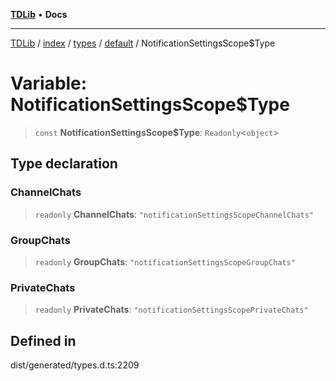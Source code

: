 [**TDLib**](../../../../../../README.md) • **Docs**

***

[TDLib](../../../../../../modules.md) / [index](../../../../../README.md) / [types](../../../README.md) / [default](../README.md) / NotificationSettingsScope$Type

# Variable: NotificationSettingsScope$Type

> `const` **NotificationSettingsScope$Type**: `Readonly`\<`object`\>

## Type declaration

### ChannelChats

> `readonly` **ChannelChats**: `"notificationSettingsScopeChannelChats"`

### GroupChats

> `readonly` **GroupChats**: `"notificationSettingsScopeGroupChats"`

### PrivateChats

> `readonly` **PrivateChats**: `"notificationSettingsScopePrivateChats"`

## Defined in

dist/generated/types.d.ts:2209
